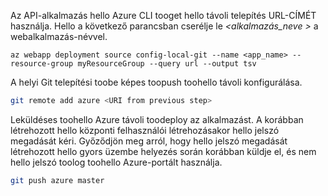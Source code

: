 Az API-alkalmazás hello Azure CLI tooget hello távoli telepítés URL-CÍMÉT használja. Hello a következő parancsban cserélje le  *\<alkalmazás_neve >* a webalkalmazás-névvel.

```azurecli-interactive
az webapp deployment source config-local-git --name <app_name> --resource-group myResourceGroup --query url --output tsv
```

A helyi Git telepítési toobe képes toopush toohello távoli konfigurálása.

```bash
git remote add azure <URI from previous step>
```

Leküldéses toohello Azure távoli toodeploy az alkalmazást. A korábban létrehozott hello központi felhasználói létrehozásakor hello jelszó megadását kéri. Győződjön meg arról, hogy hello jelszó megadását létrehozott hello gyors üzembe helyezés során korábban küldje el, és nem hello jelszó toolog toohello Azure-portált használja.

```bash
git push azure master
```

